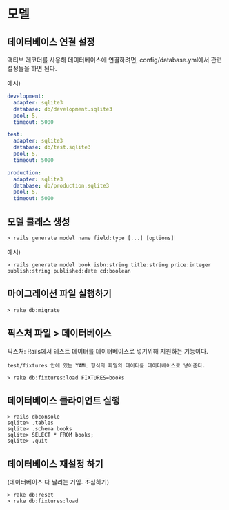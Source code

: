 # 모델
## 데이터베이스 연결 설정
액티브 레코더를 사용해 데이터베이스에 연결하려면, config/database.yml에서 관련 설정들을 하면 된다.

예시)
```yml
development:
  adapter: sqlite3
  database: db/development.sqlite3
  pool: 5,
  timeout: 5000

test:
  adapter: sqlite3
  database: db/test.sqlite3
  pool: 5,
  timeout: 5000

production:
  adapter: sqlite3
  database: db/production.sqlite3
  pool: 5,
  timeout: 5000
```

## 모델 클래스 생성

```shell
> rails generate model name field:type [...] [options]
```

예시)
```shell
> rails generate model book isbn:string title:string price:integer publish:string published:date cd:boolean
```

## 마이그레이션 파일 실행하기
```shell
> rake db:migrate
```

## 픽스처 파일 > 데이터베이스
픽스처: Rails에서 테스트 데이터를 데이터베이스로 넣기위해 지원하는 기능이다.

`test/fixtures 안에 있는 YAML 형식의 파일의 데이터를 데이터베이스로 넣어준다.`
```
> rake db:fixtures:load FIXTURES=books
```

## 데이터베이스 클라이언트 실행
```shell
> rails dbconsole
sqlite> .tables
sqlite> .schema books
sqlite> SELECT * FROM books;
sqlite> .quit
```

## 데이터베이스 재설정 하기
(데이터베이스 다 날리는 거임. 조심하기)

```shell
> rake db:reset
> rake db:fixtures:load
```